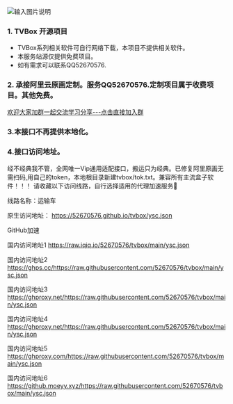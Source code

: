 ![输入图片说明](https://ghproxy.net/https://raw.githubusercontent.com/52670576/tvbox/main/App/weixin.jpg)

### 1. TVBox 开源项目  
- TVBox系列相关软件可自行网络下载，本项目不提供相关软件。  
- 本服务站源仅提供免费项目。
- 如有需求可以联系QQ52670576.

### 2. 承接阿里云原画定制。服务QQ52670576.定制项目属于收费项目。其他免费。
[欢迎大家加群一起交流学习分享---点击直接加入群](https://qm.qq.com/cgi-bin/qm/qr?k=CdsCdFmE9qO5dROu-mT_4PANEsp_VbkH&jump_from=webapi&authKey=uHbpJc785kr8fTzzPeK+aGxB/A6XC6rzUq/s0vYl1hs6BfgASso1qd3Xm7/S5yHK) 

### 3.本接口不再提供本地化。

### 4.接口访问地址。
经不经典我不管，全网唯一Vip通用适配接口，搬运只为经典。已修复阿里原画无需扫码,用自己的token，本地根目录新建tvbox/tok.txt。兼容所有主流盒子软件！！！
请收藏以下访问线路，自行选择适用的代理加速服务

线路名称：运输车

原生访问地址：
https://52670576.github.io/tvbox/ysc.json

GitHub加速

国内访问地址1
https://raw.iqiq.io/52670576/tvbox/main/ysc.json

国内访问地址2
https://ghps.cc/https://raw.githubusercontent.com/52670576/tvbox/main/ysc.json

国内访问地址3
https://ghproxy.net/https://raw.githubusercontent.com/52670576/tvbox/main/ysc.json

国内访问地址4
https://ghproxy.net/https://raw.githubusercontent.com/52670576/tvbox/main/ysc.json

国内访问地址5
https://ghproxy.com/https://raw.githubusercontent.com/52670576/tvbox/main/ysc.json

国内访问地址6
https://github.moeyy.xyz/https://raw.githubusercontent.com/52670576/tvbox/main/ysc.json


